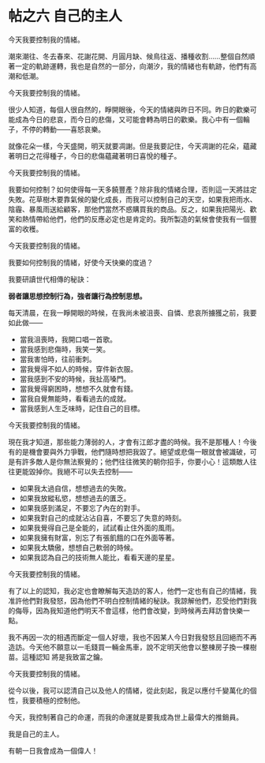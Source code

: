 # 帖之六 自己的主人
今天我要控制我的情緒。

潮來潮往、冬去春來、花謝花開、月圓月缺、候鳥往返、播種收割……整個自然順著一定的軌跡運轉，我也是自然的一部分，向潮汐，我的情緒也有軌跡，他們有高潮和低潮。

今天我要控制我的情緒。

很少人知道，每個人很自然的，睜開眼後，今天的情緒與昨日不同。昨日的歡樂可能成為今日的悲哀，而今日的悲傷，又可能會轉為明日的歡樂。我心中有一個輪子，不停的轉動——喜怒哀樂。

就像花朵一樣，今天盛開，明天就要凋謝。但是我要記住，今天凋謝的花朵，蘊藏著明日之花得種子，今日的悲傷蘊藏著明日喜悅的種子。

今天我要控制我的情緒。

我要如何控制？如何使得每一天多饒豐產？除非我的情緒合理，否則這一天將註定失敗。花草樹木要靠氣候的變化成長，而我可以控制自己的天空，如果我把雨水、陰霾、暴風雨送給顧客，那他們當然不惑購買我的商品。反之，如果我把陽光、歡笑和熱情帶給他們，他們的反應必定也是肯定的。我所製造的氣候會使我有一個豐富的收穫。

今天我要控制我的情緒。

我要如何控制我的情緒，好使今天快樂的度過？

我要研讀世代相傳的秘訣：

**弱者讓思想控制行為，強者讓行為控制思想。**

每天清晨，在我一睜開眼的時候，在我尚未被沮喪、自憐、悲哀所擄獲之前，我要如此做——

* 當我沮喪時，我開口唱一首歌。
* 當我感到悲傷時，我笑一笑。
* 當我害怕時，往前衝刺。
* 當我覺得不如人的時候，穿件新衣服。
* 當我感到不安的時候，我扯高嗓門。
* 當我覺得窮困時，想想不久就會有錢。
* 當我自覺無能時，看看過去的成就。
* 當我感到人生乏味時，記住自己的目標。

今天我要控制我的情緒。

現在我才知道，那些能力薄弱的人，才會有江郎才盡的時候。我不是那種人！今後有的是機會要與外力爭戰，他們隨時想把我毀了。絕望或悲傷一眼就會被識破，可是有許多敵人是你無法察覺的；他們往往微笑的朝你招手，你要小心！這類敵人往往更能毀掉你。我絕不可以失去控制——

* 如果我太過自信，想想過去的失敗。
* 如果我放縱私慾，想想過去的匱乏。
* 如果我感到滿足，不要忘了內在的對手。
* 如果我對自己的成就沾沾自喜，不要忘了失意的時刻。
* 如果我覺得自己是全能的，試試看止住外面的風雨。
* 如果我擁有財富，別忘了有張飢餓的口在外面等著。
* 如果我太驕傲，想想自己軟弱的時候。
* 如果我認為自己的技術無人能比，看看天邊的星星。

今天我要控制我的情緒。

有了以上的認知，我必定也會瞭解每天造訪的客人，他們一定也有自己的情緒，我准許他們對我發怒，因為他們不明白控制情緒的秘訣。我諒解他們，忍受他們對我的侮辱，因為我知道他們明天不會這樣，他們會改變，到時候再去拜訪會快樂一點。

我不再因一次的相遇而斷定一個人好壞，我也不因某人今日對我發怒且回絕而不再造訪。今天他不願意以一毛錢買一輛金馬車，說不定明天他會以整棟房子換一棵樹苗。這種認知 將是我致富之鑰。

今天我要控制我的情緒。

從今以後，我可以認清自己以及他人的情緒，從此刻起，我足以應付千變萬化的個性，我要積極的控制他。

今天，我控制著自己的命運，而我的命運就是要我成為世上最偉大的推銷員。

我是自己的主人。

有朝一日我會成為一個偉人！
